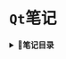 # `Qt`笔记
<b><details><summary>:bookmark_tabs:笔记目录</summary></b>
  - [Qt安装目录的结构](Qt安装目录的结构.md)
  - [Qt工具集](Qt工具集.md)
  - [Qt信号与槽机制](Qt信号与槽机制.md)
  - [自定义信号和槽](自定义信号和槽.md)
  - [`MainWindow`](MainWindow.md)
  - [添加资源文件](添加资源文件.md)
  - [对话框](对话框.md)
  - [常用控件](常用控件.md)
  - [事件](事件.md)
</details>
